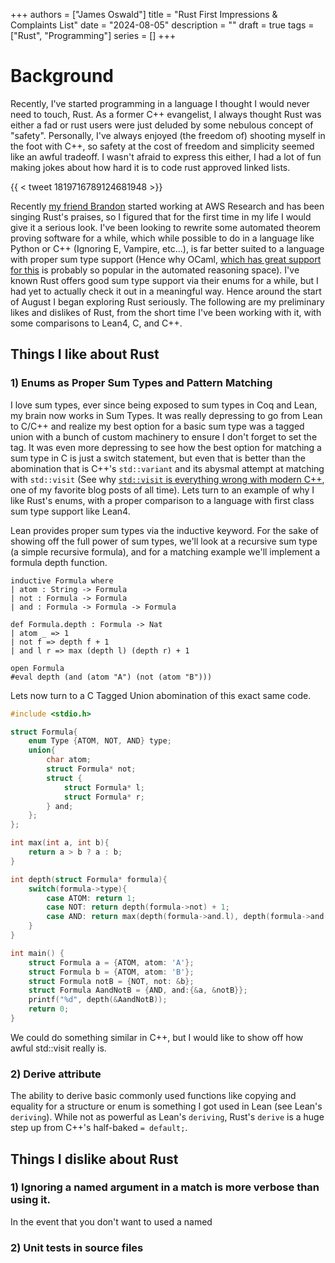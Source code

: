 +++ 
authors = ["James Oswald"]
title = "Rust First Impressions & Complaints List" 
date = "2024-08-05"
description = ""
draft = true
tags = ["Rust", "Programming"]
series = []
+++

# Background

Recently, I've started programming in a language I thought I would never need to touch, Rust. 
As a former C++ evangelist, I always thought Rust was either a fad or rust users were just deluded by 
some nebulous concept of "safety". Personally, I've always enjoyed (the freedom of) shooting myself
in the foot with C++, so safety at the cost of freedom and simplicity seemed like an awful tradeoff.
I wasn't afraid to express this either, I had a lot of fun making jokes about how hard it is to code
rust approved linked lists. 

{{ < tweet 1819716789124681948 >}}

Recently [my friend Brandon](https://brandonrozek.com) started working at AWS Research and has been singing Rust's praises, 
so I figured that for the first time in my life I would give it a serious look. I've been looking to
rewrite some automated theorem proving software for a while, which while possible to do in a language
like Python or C++ (Ignoring E, Vampire, etc...), is far better suited to a language with proper sum type support (Hence why OCaml,
[which has great support for this](https://ocamlbook.org/algebraic-types/) is probably so popular in
the automated reasoning space). I've known Rust offers good sum type support via their enums for a while,
but I had yet to actually check it out in a meaningful way. Hence around the start of August I began
exploring Rust seriously. The following are my preliminary likes and dislikes of Rust, from the short
time I've been working with it, with some comparisons to Lean4, C, and C++.

## Things I like about Rust

### 1) Enums as Proper Sum Types and Pattern Matching
I love sum types, ever since being exposed to sum types in Coq and Lean, my brain now works in Sum Types.
It was really depressing to go from Lean to C/C++ and realize my best option for a basic sum type was a tagged union
with a bunch of custom machinery to ensure I don't forget to set the tag. It was even more depressing to see
how the best option for matching a sum type in C is just a switch statement, but even that is better than the 
abomination that is C++'s `std::variant` and its abysmal attempt at matching with `std::visit` (See why 
[`std::visit` is everything wrong with modern C++](https://bitbashing.io/std-visit.html), one of my favorite
blog posts of all time). Lets turn to an example of why I like Rust's enums, with a proper comparison to a language
with first class sum type support like Lean4. 

Lean provides proper sum types via the inductive keyword. For the sake of showing off the full power of sum types,
we'll look at a recursive sum type (a simple recursive formula), and for a matching example we'll implement a formula depth function. 
```lean
inductive Formula where
| atom : String -> Formula
| not : Formula -> Formula
| and : Formula -> Formula -> Formula

def Formula.depth : Formula -> Nat
| atom _ => 1
| not f => depth f + 1
| and l r => max (depth l) (depth r) + 1   

open Formula
#eval depth (and (atom "A") (not (atom "B")))
```
Lets now turn to a C Tagged Union abomination of this exact same code.
```c
#include <stdio.h>

struct Formula{
    enum Type {ATOM, NOT, AND} type;
    union{
        char atom;
        struct Formula* not;
        struct {
            struct Formula* l;
            struct Formula* r;
        } and;
    };
};

int max(int a, int b){
    return a > b ? a : b;
}

int depth(struct Formula* formula){
    switch(formula->type){
        case ATOM: return 1;
        case NOT: return depth(formula->not) + 1;
        case AND: return max(depth(formula->and.l), depth(formula->and.r)) + 1;
    }
}

int main() {
    struct Formula a = {ATOM, atom: 'A'};
    struct Formula b = {ATOM, atom: 'B'};
    struct Formula notB = {NOT, not: &b};
    struct Formula AandNotB = {AND, and:{&a, &notB}};
    printf("%d", depth(&AandNotB));
    return 0;
}
```
We could do something similar in C++, but I would like to show off how awful std::visit really is.


### 2) Derive attribute
The ability to derive basic commonly used functions like copying and equality for a structure or enum
is something I got used in Lean (see Lean's `deriving`). While not as powerful as Lean's `deriving`,
Rust's `derive` is a huge step up from C++'s half-baked `= default;`.


## Things I dislike about Rust

### 1) Ignoring a named argument in a match is more verbose than using it.
In the event that you don't want to used a named 

### 2) Unit tests in source files



